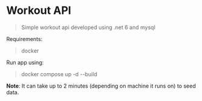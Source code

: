 # Workout API
> Simple workout api developed using .net 6 and mysql


Requirements:
> docker


Run app using:
> docker compose up -d --build


**Note**: It can take up to 2 minutes (depending on machine it runs on) to seed data.
